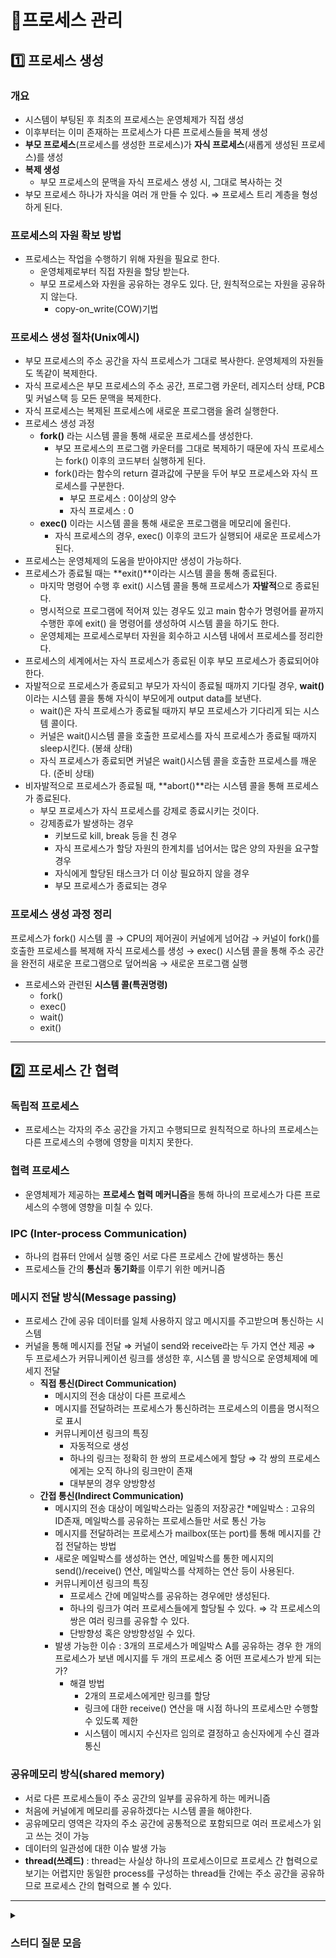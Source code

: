 # 🔷프로세스 관리

## 1️⃣ 프로세스 생성

### 개요

- 시스템이 부팅된 후 최초의 프로세스는 운영체제가 직접 생성
- 이후부터는 이미 존재하는 프로세스가 다른 프로세스들을 복제 생성
- **부모 프로세스**(프로세스를 생성한 프로세스)가 **자식 프로세스**(새롭게 생성된 프로세스)를 생성
- **복제 생성**
    - 부모 프로세스의 문맥을 자식 프로세스 생성 시, 그대로 복사하는 것
- 부모 프로세스 하나가 자식을 여러 개 만들 수 있다.
⇒ 프로세스 트리 계층을 형성하게 된다.

### 프로세스의 자원 확보 방법

- 프로세스는 작업을 수행하기 위해 자원을 필요로 한다.
    - 운영체제로부터 직접 자원을 할당 받는다.
    - 부모 프로세스와 자원을 공유하는 경우도 있다.
    단, 원칙적으로는 자원을 공유하지 않는다.
        - copy-on_write(COW)기법

### 프로세스 생성 절차(Unix예시)

- 부모 프로세스의 주소 공간을 자식 프로세스가 그대로 복사한다. 
운영체제의 자원들도 똑같이 복제한다.
- 자식 프로세스은 부모 프로세스의 주소 공간, 프로그램 카운터, 레지스터 상태, PCB 및 커널스택 등 모든 문맥을 복제한다.
- 자식 프로세스는 복제된 프로세스에 새로운 프로그램을 올려 실행한다.
- 프로세스 생성 과정
    - **fork()** 라는 시스템 콜을 통해 새로운 프로세스를 생성한다.
        - 부모 프로세스의 프로그램 카운터를 그대로 복제하기 때문에 자식 프로세스는 fork() 이후의 코드부터 실행하게 된다.
        - fork()라는 함수의 return 결과값에 구분을 두어 부모 프로세스와 자식 프로세스를 구분한다.
            - 부모 프로세스 : 0이상의 양수
            - 자식 프로세스 : 0
    - **exec()** 이라는 시스템 콜을 통해 새로운 프로그램을 메모리에 올린다.
        - 자식 프로세스의 경우, exec() 이후의 코드가 실행되어 새로운 프로세스가 된다.
- 프로세스는 운영체제의 도움을 받아야지만 생성이 가능하다.
- 프로세스가 종료될 때는 **exit()**이라는 시스템 콜을 통해 종료된다.
    - 마지막 명령어 수행 후 exit() 시스템 콜을 통해 프로세스가 **자발적**으로 종료된다.
    - 명시적으로 프로그램에 적어져 있는 경우도 있고 main 함수가 명령어를 끝까지 수행한 후에 exit() 을 명령어를 생성하여 시스템 콜을 하기도 한다.
    - 운영체제는 프로세스로부터 자원을 회수하고 시스템 내에서 프로세스를 정리한다.
- 프로세스의 세계에서는 자식 프로세스가 종료된 이후 부모 프로세스가 종료되어야 한다.
- 자발적으로 프로세스가 종료되고 부모가 자식이 종료될 때까지 기다릴 경우, **wait()** 이라는 시스템 콜을 통해 자식이 부모에게 output data를 보낸다.
    - wait()은 자식 프로세스가 종료될 때까지 부모 프로세스가 기다리게 되는 시스템 콜이다.
    - 커널은 wait()시스템 콜을 호출한 프로세스를 자식 프로세스가 종료될 때까지 sleep시킨다. (봉쇄 상태)
    - 자식 프로세스가 종료되면 커널은 wait()시스템 콜을 호출한 프로세스를 깨운다. (준비 상태)
- 비자발적으로 프로세스가 종료될 때, **abort()**라는 시스템 콜을 통해 프로세스가 종료된다.
    - 부모 프로세스가 자식 프로세스를 강제로 종료시키는 것이다.
    - 강제종료가 발생하는 경우
        - 키보드로 kill, break 등을 친 경우
        - 자식 프로세스가 할당 자원의 한계치를 넘어서는 많은 양의 자원을 요구할 경우
        - 자식에게 할당된 태스크가 더 이상 필요하지 않을 경우
        - 부모 프로세스가 종료되는 경우

### 프로세스 생성 과정 정리

프로세스가 fork() 시스템 콜 → CPU의 제어권이 커널에게 넘어감 → 커널이 fork()를 호출한 프로세스를 복제해 자식 프로세스를 생성 → exec() 시스템 콜을 통해 주소 공간을 완전히 새로운 프로그램으로 덮어씌움 → 새로운 프로그램 실행

- 프로세스와 관련된 **시스템 콜(특권명령)**
    - fork()
    - exec()
    - wait()
    - exit()

---

## 2️⃣ 프로세스 간 협력

### 독립적 프로세스

- 프로세스는 각자의 주소 공간을 가지고 수행되므로 원칙적으로 하나의 프로세스는 다른 프로세스의 수행에 영향을 미치지 못한다.

### 협력 프로세스

- 운영체제가 제공하는 **프로세스 협력 메커니즘**을 통해 하나의 프로세스가 다른 프로세스의 수행에 영향을 미칠 수 있다.

### IPC (Inter-process Communication)

- 하나의 컴퓨터 안에서 실행 중인 서로 다른 프로세스 간에 발생하는 통신
- 프로세스들 간의 **통신**과 **동기화**를 이루기 위한 메커니즘

### 메시지 전달 방식(Message passing)

- 프로세스 간에 공유 데이터를 일체 사용하지 않고 메시지를 주고받으며 통신하는 시스템
- 커널을 통해 메시지를 전달 ⇒ 커널이 send와 receive라는 두 가지 연산 제공 ⇒ 두 프로세스가 커뮤니케이션 링크를 생성한 후, 시스템 콜 방식으로 운영체제에 메세지 전달
    - **직접 통신(Direct Communication)**
        - 메시지의 전송 대상이 다른 프로세스
        - 메시지를 전달하려는 프로세스가 통신하려는 프로세스의 이름을 명시적으로 표시
        - 커뮤니케이션 링크의 특징
            - 자동적으로 생성
            - 하나의 링크는 정확히 한 쌍의 프로세스에게 할당 ⇒ 각 쌍의 프로세스에게는 오직 하나의 링크만이 존재
            - 대부분의 경우 양방향성
    - **간접 통신(Indirect Communication)**
        - 메시지의 전송 대상이 메일박스라는 일종의 저장공간
        *메일박스 : 고유의 ID존재, 메일박스를 공유하는 프로세스들만 서로 통신 가능
        - 메시지를 전달하려는 프로세스가 mailbox(또는 port)를 통해 메시지를 간접 전달하는 방법
        - 새로운 메일박스를 생성하는 연산, 메일박스를 통한 메시지의 send()/receive() 연산, 메일박스를 삭제하는 연산 등이 사용된다.
        - 커뮤니케이션 링크의 특징
            - 프로세스 간에 메일박스를 공유하는 경우에만 생성된다.
            - 하나의 링크가 여러 프로세스들에게 할당될 수 있다. ⇒ 각 프로세스의 쌍은 여러 링크를 공유할 수 있다.
            - 단방향성 혹은 양방향성일 수 있다.
        - 발생 가능한 이슈 : 3개의 프로세스가 메일박스 A를 공유하는 경우 한 개의 프로세스가 보낸 메시지를 두 개의 프로세스 중 어떤 프로세스가 받게 되는가?
            - 해결 방법
                - 2개의 프로세스에게만 링크를 할당
                - 링크에 대한 receive() 연산을 매 시점 하나의 프로세스만 수행할 수 있도록 제한
                - 시스템이 메시지 수신자르 임의로 결정하고 송신자에게 수신 결과 통신

### 공유메모리 방식(shared memory)

- 서로 다른 프로세스들이 주소 공간의 일부를 공유하게 하는 메커니즘
- 처음에 커널에게 메모리를 공유하겠다는 시스템 콜을 해야한다.
- 공유메모리 영역은 각자의 주소 공간에 공통적으로 포함되므로 여러 프로세스가 읽고 쓰는 것이 가능
- 데이터의 일관성에 대한 이슈 발생 가능
- **thread(쓰레드)** : thread는 사실상 하나의 프로세스이므로 프로세스 간 협력으로 보기는 어렵지만 동일한 process를 구성하는 thread들 간에는 주소 공간을 공유하므로 프로세스 간의 협력으로 볼 수 있다.

---

<details>
    <summary><h3>스터디 질문 모음</h3></summary>
<div markdown="1">       

<h3>Q1. 프로세스 생성 과정에 대해 설명해주세요.</h3>

프로세스는 복제를 통해 생성된다. 먼저 부모 프로세스가 fork()라는 시스템 콜을 발생시키면 CPU의 제어권이 커널로 넘어가고 커널이 부모 프로세스의 주소 공간, 프로세스 카운터, 프로세스 제어 블록, 커널 스택 등 모든 문맥을 복사한 자식 프로세스를 생성한다.. 이후 자식 프로세스가 exec()이라는 시스템 콜을 통해 완전히 새로운 프로그램을 덮어쓰게 되고 해당 프로그램의 명령어를 수행하게 되면서 새로운 프로세스가 된다.

<h3>Q2. IPC 메커니즘은 어떤 경우에 사용되는 것이 좋은지 설명해주세요.</h3>

IPC 메커니즘은 서로 다른 프로세스들 간의 통신과 동기화를 이루고자 할 때 사용할 수 있는 메커니즘이다. 프로세스들 간의 협력을 통해 효율성을 제고하고자 할 경우 사용될 수 있다.

<h3>Q3. IPC 메커니즘 중 간접적으로 메세지를 전달하는 방식은 어떠한 메세징 기법인지 설명해주세요.</h3>

IPC 메커니즘에는 메시지 전달 방식과 공유메모리 방식 두가지가 있다. 그 중, 간접적으로 메시지를 전달하는 방식은 메시지 전달 방식 중 간접 통신에 해당한다. 이 경우 프로세스들이 통신을 할 때, 서로 공유하고 있는 메일박스나 포트를 통해 메시지를 주고 받으며 통신한다.

<h3>Q4. 프로세스와 관련된 시스템 콜 명령어 중 두 개를 골라 설명해주세요.</h3>

fork()와 exec()이라는 시스템 콜이 있다. fork()는 부모 프로세스가 자식 프로세스를 생성하고자 할 때 커널에게 보내는 시스템 콜로, 부모 프로세스와 완전히 동일한 자식 프로세스가 복제되어 생성된다. 이후 자식 프로세스가 exec() 시스템 콜을 통해 새로운 프로그램을 덮어쓰게 되고 이를 통해 부모 프로세스와는 완전히 다른 프로세스가 다.

</div>
</details>
